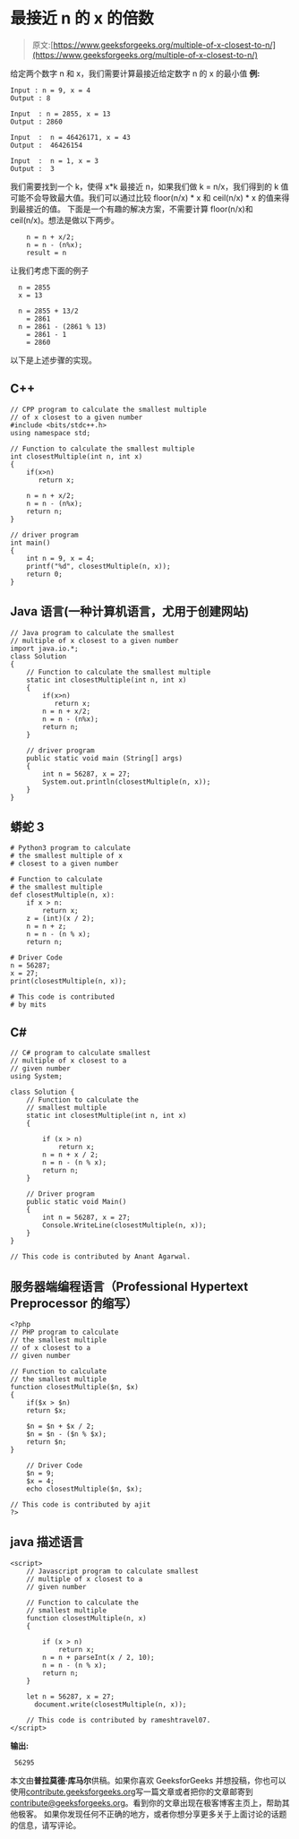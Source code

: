 # 最接近 n 的 x 的倍数

> 原文:[https://www.geeksforgeeks.org/multiple-of-x-closest-to-n/](https://www.geeksforgeeks.org/multiple-of-x-closest-to-n/)

给定两个数字 n 和 x，我们需要计算最接近给定数字 n 的 x 的最小值
**例:**

```
Input : n = 9, x = 4
Output : 8

Input  : n = 2855, x = 13
Output : 2860

Input  :  n = 46426171, x = 43
Output :  46426154

Input  :  n = 1, x = 3
Output :  3
```

我们需要找到一个 k，使得 x*k 最接近 n，如果我们做 k = n/x，我们得到的 k 值可能不会导致最大值。我们可以通过比较 floor(n/x) * x 和 ceil(n/x) * x 的值来得到最接近的值。
下面是一个有趣的解决方案，不需要计算 floor(n/x)和 ceil(n/x)。想法是做以下两步。

```
    n = n + x/2;
    n = n - (n%x);
    result = n
```

让我们考虑下面的例子

```
  n = 2855 
  x = 13

  n = 2855 + 13/2
    = 2861
  n = 2861 - (2861 % 13)
    = 2861 - 1
    = 2860 
```

以下是上述步骤的实现。

## C++

```
// CPP program to calculate the smallest multiple
// of x closest to a given number
#include <bits/stdc++.h>
using namespace std;

// Function to calculate the smallest multiple
int closestMultiple(int n, int x)
{  
    if(x>n)
       return x;

    n = n + x/2;
    n = n - (n%x);
    return n;
}

// driver program
int main()
{
    int n = 9, x = 4;
    printf("%d", closestMultiple(n, x));
    return 0;
}
```

## Java 语言(一种计算机语言，尤用于创建网站)

```
// Java program to calculate the smallest
// multiple of x closest to a given number
import java.io.*;
class Solution
{
    // Function to calculate the smallest multiple
    static int closestMultiple(int n, int x)
    {  
        if(x>n)
           return x;
        n = n + x/2;
        n = n - (n%x);
        return n;
    }

    // driver program
    public static void main (String[] args)
    {
        int n = 56287, x = 27;
        System.out.println(closestMultiple(n, x));
    }
}
```

## 蟒蛇 3

```
# Python3 program to calculate
# the smallest multiple of x
# closest to a given number

# Function to calculate
# the smallest multiple
def closestMultiple(n, x):
    if x > n:
        return x;
    z = (int)(x / 2);
    n = n + z;
    n = n - (n % x);
    return n;

# Driver Code
n = 56287;
x = 27;
print(closestMultiple(n, x));

# This code is contributed
# by mits
```

## C#

```
// C# program to calculate smallest
// multiple of x closest to a
// given number
using System;

class Solution {
    // Function to calculate the
    // smallest multiple
    static int closestMultiple(int n, int x)
    {

        if (x > n)
            return x;
        n = n + x / 2;
        n = n - (n % x);
        return n;
    }

    // Driver program
    public static void Main()
    {
        int n = 56287, x = 27;
        Console.WriteLine(closestMultiple(n, x));
    }
}

// This code is contributed by Anant Agarwal.
```

## 服务器端编程语言（Professional Hypertext Preprocessor 的缩写）

```
<?php
// PHP program to calculate
// the smallest multiple
// of x closest to a
// given number

// Function to calculate
// the smallest multiple
function closestMultiple($n, $x)
{
    if($x > $n)
    return $x;

    $n = $n + $x / 2;
    $n = $n - ($n % $x);
    return $n;
}

    // Driver Code
    $n = 9;
    $x = 4;
    echo closestMultiple($n, $x);

// This code is contributed by ajit
?>
```

## java 描述语言

```
<script>
    // Javascript program to calculate smallest
    // multiple of x closest to a
    // given number

    // Function to calculate the
    // smallest multiple
    function closestMultiple(n, x)
    {

        if (x > n)
            return x;
        n = n + parseInt(x / 2, 10);
        n = n - (n % x);
        return n;
    }

    let n = 56287, x = 27;
      document.write(closestMultiple(n, x));

    // This code is contributed by rameshtravel07.
</script>
```

**输出:**

```
 56295
```

本文由**普拉莫德·库马尔**供稿。如果你喜欢 GeeksforGeeks 并想投稿，你也可以使用[contribute.geeksforgeeks.org](http://contribute.geeksforgeeks.org)写一篇文章或者把你的文章邮寄到 contribute@geeksforgeeks.org。看到你的文章出现在极客博客主页上，帮助其他极客。
如果你发现任何不正确的地方，或者你想分享更多关于上面讨论的话题的信息，请写评论。